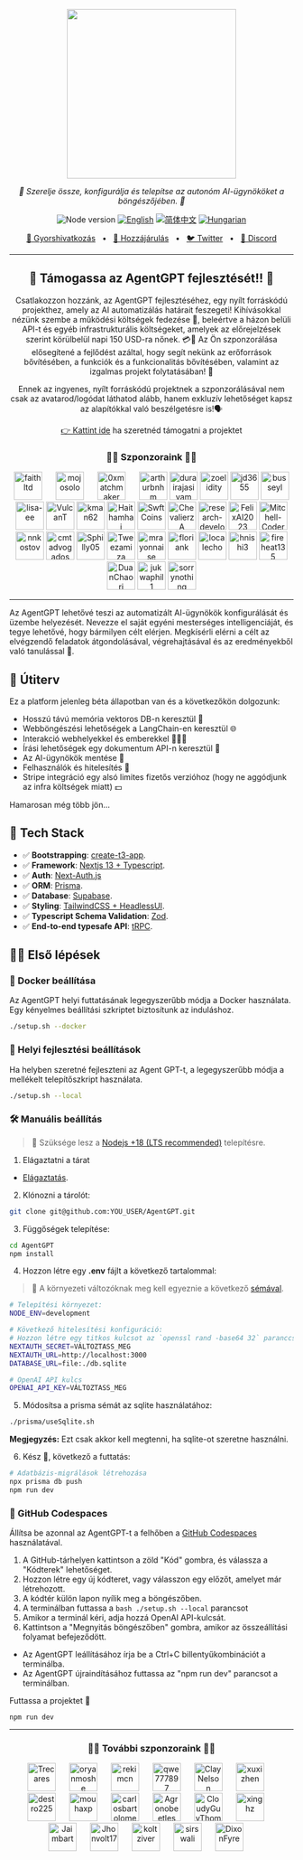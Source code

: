 <p align="center">
  <img src="https://raw.githubusercontent.com/reworkd/AgentGPT/main/public/banner.png?token=GHSAT0AAAAAAB7JND3U3VGGF3UYYHGYO4RAZBSDJAQ" height="300"/>
</p>
<p align="center">
  <em>🤖 Szerelje össze, konfigurálja és telepítse az autonóm AI-ügynököket a böngészőjében. 🤖 </em>
</p>
<p align="center">
    <img alt="Node version" src="https://img.shields.io/static/v1?label=node&message=%20%3E=16.0.0&logo=node.js&color=2334D058" />
      <a href="https://github.com/reworkd/AgentGPT/blob/master/README.md"><img src="https://img.shields.io/badge/lang-English-blue.svg" alt="English"></a>
  <a href="https://github.com/reworkd/AgentGPT/blob/master/docs/README.zh-HANS.md"><img src="https://img.shields.io/badge/lang-简体中文-red.svg" alt="简体中文"></a>
  <a href="https://github.com/reworkd/AgentGPT/blob/master/docs/README.hu-Cs4K1Sr4C.md"><img src="https://img.shields.io/badge/lang-Hungarian-red.svg" alt="Hungarian"></a>
</p>

<p align="center">
<a href="https://agentgpt.reworkd.ai">🔗 Gyorshivatkozás</a>
<span>&nbsp;&nbsp;•&nbsp;&nbsp;</span>
<a href="#-getting-started">🤝 Hozzájárulás</a>
<span>&nbsp;&nbsp;•&nbsp;&nbsp;</span>
<a href="https://twitter.com/asimdotshrestha/status/1644883727707959296">🐦 Twitter</a>
<span>&nbsp;&nbsp;•&nbsp;&nbsp;</span>
<a href="https://discord.gg/3PccggEG">📢 Discord</a>
</p>

---

<h2 align="center">
💝 Támogassa az AgentGPT fejlesztését!! 💝
</h2>

<p align="center">
Csatlakozzon hozzánk, az AgentGPT fejlesztéséhez, egy nyílt forráskódú projekthez, amely az AI automatizálás határait feszegeti! Kihívásokkal nézünk szembe a működési költségek fedezése 💸, beleértve a házon belüli API-t és egyéb infrastrukturális költségeket, amelyek az előrejelzések szerint körülbelül napi 150 USD-ra nőnek. 💳🤕 Az Ön szponzorálása elősegítené a fejlődést azáltal, hogy segít nekünk az erőforrások bővítésében, a funkciók és a funkcionalitás bővítésében, valamint az izgalmas projekt folytatásában! 🚀
</p>

<p align="center">
Ennek az ingyenes, nyílt forráskódú projektnek a szponzorálásával nem csak az avatarod/logódat láthatod alább, hanem exkluzív lehetőséget kapsz az alapítókkal való beszélgetésre is!🗣️
</p>

<p align="center">
<a href="https://github.com/sponsors/reworkd-admin">👉 Kattint ide</a> ha szeretnéd támogatni a projektet
</p>

<h3 align="center">
🙌🏻 Szponzoraink 🙌🏻
</h3>

<div align="center" dir="auto">
  <a href="https://github.com/Faitltd" style="display: inline-block; margin-right: 20px;">
    <img src="https://github.com/Faitltd.png" width="50px" alt="faithltd" style="max-width:100%;">
  </a>
  <a href="https://github.com/mojosolo" style="display: inline-block; margin-right: 20px;">
    <img src="https://github.com/mojosolo.png" width="50px" alt="mojosolo" style="max-width:100%;">
  </a>
  <a href="https://github.com/0xmatchmaker" style="display: inline-block; margin-right: 20px;">
    <img src="https://github.com/0xmatchmaker.png" width="50px" alt="0xmatchmaker" style="max-width:100%;">
  </a>
  <a href="https://github.com/arthurbnhm" style="display: inline-block;">
    <img src="https://github.com/arthurbnhm.png" width="50px" alt="arthurbnhm" style="max-width:100%;">
  </a>
  <a href="https://github.com/durairajasivam" style="display: inline-block;">
    <img src="https://github.com/durairajasivam.png" width="50px" alt="durairajasivam" style="max-width:100%;">
  </a>
  <a href="https://github.com/zoelidity" style="display: inline-block;">
    <img src="https://github.com/zoelidity.png" width="50px" alt="zoelidity" style="max-width:100%;">
  </a>
  <a href="https://github.com/jd3655" style="display: inline-block;">
    <img src="https://github.com/jd3655.png" width="50px" alt="jd3655" style="max-width:100%;">
  </a>
  <a href="https://github.com/busseyl" style="display: inline-block;">
    <img src="https://github.com/busseyl.png" width="50px" alt="busseyl" style="max-width:100%;">
  </a>
  <a href="https://github.com/lisa-ee" style="display: inline-block;">
    <img src="https://github.com/lisa-ee.png" width="50px" alt="lisa-ee" style="max-width:100%;">
  </a>
  <a href="https://github.com/VulcanT" style="display: inline-block;">
    <img src="https://github.com/VulcanT.png" width="50px" alt="VulcanT" style="max-width:100%;">
  </a>
  <a href="https://github.com/kman62" style="display: inline-block;">
    <img src="https://github.com/kman62.png" width="50px" alt="kman62" style="max-width:100%;">
  </a>
  <a href="https://github.com/Haithamhaj" style="display: inline-block;">
    <img src="https://github.com/Haithamhaj.png" width="50px" alt="Haithamhaj" style="max-width:100%;">
  </a>
  <a href="https://github.com/SwftCoins" style="display: inline-block;">
    <img src="https://github.com/SwftCoins.png" width="50px" alt="SwftCoins" style="max-width:100%;">
  </a>
  <a href="https://github.com/ChevalierzA" style="display: inline-block;">
    <img src="https://github.com/ChevalierzA.png" width="50px" alt="ChevalierzA" style="max-width:100%;">
  </a>
  <a href="https://github.com/research-developer" style="display: inline-block;">
    <img src="https://github.com/research-developer.png" width="50px" alt="research-developer" style="max-width:100%;">
  </a>
  <a href="https://github.com/FelixAI2023" style="display: inline-block;">
    <img src="https://github.com/FelixAI2023.png" width="50px" alt="FelixAI2023" style="max-width:100%;">
  </a>
  <a href="https://github.com/Mitchell-Coder-New" style="display: inline-block;">
    <img src="https://github.com/Mitchell-Coder-New.png" width="50px" alt="Mitchell-Coder-New" style="max-width:100%;">
  </a>
  <a href="https://github.com/nnkostov" style="display: inline-block;">
    <img src="https://github.com/nnkostov.png" width="50px" alt="nnkostov" style="max-width:100%;">
  </a>
  <a href="https://github.com/cmtadvogados" style="display: inline-block;">
    <img src="https://github.com/cmtadvogados.png" width="50px" alt="cmtadvogados" style="max-width:100%;">
  </a>
  <a href="https://github.com/Sphilly05" style="display: inline-block;">
    <img src="https://github.com/Sphilly05.png" width="50px" alt="Sphilly05" style="max-width:100%;">
  </a>
  <a href="https://github.com/Tweezamiza" style="display: inline-block;">
    <img src="https://github.com/Tweezamiza.png" width="50px" alt="Tweezamiza" style="max-width:100%;">
  </a>
  <a href="https://github.com/mrayonnaise" style="display: inline-block;">
    <img src="https://github.com/mrayonnaise.png" width="50px" alt="mrayonnaise" style="max-width:100%;">
  </a>
  <a href="https://github.com/floriank" style="display: inline-block;">
    <img src="https://github.com/floriank.png" width="50px" alt="floriank" style="max-width:100%;">
  </a>
  <a href="https://github.com/localecho" style="display: inline-block;">
    <img src="https://github.com/localecho.png" width="50px" alt="localecho" style="max-width:100%;">
  </a>
  <a href="https://github.com/hnishi3" style="display: inline-block;">
    <img src="https://github.com/hnishi3.png" width="50px" alt="hnishi3" style="max-width:100%;">
  </a>
  <a href="https://github.com/fireheat135" style="display: inline-block;">
    <img src="https://github.com/fireheat135.png" width="50px" alt="fireheat135" style="max-width:100%;">
  </a>
  <a href="https://github.com/DuanChaori" style="display: inline-block;">
    <img src="https://github.com/DuanChaori.png" width="50px" alt="DuanChaori" style="max-width:100%;">
  </a>
  <a href="https://github.com/jukwaphil1" style="display: inline-block;">
    <img src="https://github.com/jukwaphil1.png" width="50px" alt="jukwaphil1" style="max-width:100%;">
  </a>
   <a href="https://github.com/sorrynothing" style="display: inline-block;">
    <img src="https://github.com/sorrynothing.png" width="50px" alt="sorrynothing" style="max-width:100%;">
  </a>

</div>

---

Az AgentGPT lehetővé teszi az automatizált AI-ügynökök konfigurálását és üzembe helyezését.
Nevezze el saját egyéni mesterséges intelligenciáját, és tegye lehetővé, hogy bármilyen célt elérjen.
Megkísérli elérni a célt az elvégzendő feladatok átgondolásával, végrehajtásával és az eredményekből való tanulással 🚀.

## 🎉 Útiterv

Ez a platform jelenleg béta állapotban van és a következőkön dolgozunk:

- Hosszú távú memória vektoros DB-n keresztül 🧠
- Webböngészési lehetőségek a LangChain-en keresztül 🌐
- Interakció webhelyekkel és emberekkel 👨‍👩‍👦
- Írási lehetőségek egy dokumentum API-n keresztül 📄
- Az AI-ügynökök mentése 💾
- Felhasználók és hitelesítés 🔐
- Stripe integráció egy alsó limites fizetős verzióhoz (hogy ne aggódjunk az infra költségek miatt) 💵

Hamarosan még több jön...

## 🚀 Tech Stack

- ✅ **Bootstrapping**: [create-t3-app](https://create.t3.gg).
- ✅ **Framework**: [Nextjs 13 + Typescript](https://nextjs.org/).
- ✅ **Auth**: [Next-Auth.js](https://next-auth.js.org)
- ✅ **ORM**: [Prisma](https://prisma.io).
- ✅ **Database**: [Supabase](https://supabase.com/).
- ✅ **Styling**: [TailwindCSS + HeadlessUI](https://tailwindcss.com).
- ✅ **Typescript Schema Validation**: [Zod](https://github.com/colinhacks/zod).
- ✅ **End-to-end typesafe API**: [tRPC](https://trpc.io/).

## 👨‍🚀 Első lépések

### 🐳 Docker beállítása

Az AgentGPT helyi futtatásának legegyszerűbb módja a Docker használata.
Egy kényelmes beállítási szkriptet biztosítunk az induláshoz.

```bash
./setup.sh --docker
```

### 👷 Helyi fejlesztési beállítások

Ha helyben szeretné fejleszteni az Agent GPT-t, a legegyszerűbb módja a mellékelt telepítőszkript használata.

```bash
./setup.sh --local
```

### 🛠️ Manuális beállítás

> 🚧 Szüksége lesz a [Nodejs +18 (LTS recommended)](https://nodejs.org/en/) telepítésre.

1. Elágaztatni a tárat

- [Elágaztatás](https://github.com/reworkd/AgentGPT/fork).

2. Klónozni a tárolót:

```bash
git clone git@github.com:YOU_USER/AgentGPT.git
```

3. Függőségek telepítése:

```bash
cd AgentGPT
npm install
```

4. Hozzon létre egy **.env** fájlt a következő tartalommal:

> 🚧 A környezeti változóknak meg kell egyeznie a következő [sémával](https://github.com/reworkd/AgentGPT/blob/main/src/env/schema.mjs).

```bash
# Telepítési környezet:
NODE_ENV=development

# Következő hitelesítési konfiguráció:
# Hozzon létre egy titkos kulcsot az `openssl rand -base64 32` paranccsal
NEXTAUTH_SECRET=VÁLTOZTASS_MEG
NEXTAUTH_URL=http://localhost:3000
DATABASE_URL=file:./db.sqlite

# OpenAI API kulcs
OPENAI_API_KEY=VÁLTOZTASS_MEG
```

5. Módosítsa a prisma sémát az sqlite használatához:

```bash
./prisma/useSqlite.sh
```

**Megjegyzés:** Ezt csak akkor kell megtenni, ha sqlite-ot szeretne használni.

6. Kész 🥳, következő a futtatás:

```bash
# Adatbázis-migrálások létrehozása
npx prisma db push
npm run dev
```

### 🚀 GitHub Codespaces

Állítsa be azonnal az AgentGPT-t a felhőben a [GitHub Codespaces](https://github.com/features/codespaces) használatával.

1. A GitHub-tárhelyen kattintson a zöld "Kód" gombra, és válassza a "Kódterek" lehetőséget.
2. Hozzon létre egy új kódteret, vagy válasszon egy előzőt, amelyet már létrehozott.
3. A kódtér külön lapon nyílik meg a böngészőben.
4. A terminálban futtassa a `bash ./setup.sh --local` parancsot
5. Amikor a terminál kéri, adja hozzá OpenAI API-kulcsát.
6. Kattintson a "Megnyitás böngészőben" gombra, amikor az összeállítási folyamat befejeződött.

- Az AgentGPT leállításához írja be a Ctrl+C billentyűkombinációt a terminálba.
- Az AgentGPT újraindításához futtassa az "npm run dev" parancsot a terminálban.

Futtassa a projektet 🥳

```
npm run dev
```

---

<h3 align="center">
🙌🏻 További szponzoraink 🙌🏻
</h3>

<div align="center" dir="auto">
  <a href="https://github.com/Trecares" style="display: inline-block; margin-right: 20px;">
    <img src="https://github.com/Trecares.png" width="50px" alt="Trecares" style="max-width:100%;">
  </a>
  <a href="https://github.com/oryanmoshe" style="display: inline-block; margin-right: 20px;">
    <img src="https://github.com/oryanmoshe.png" width="50px" alt="oryanmoshe" style="max-width:100%;">
  </a>
  <a href="https://github.com/rekimcn" style="display: inline-block; margin-right: 20px;">
    <img src="https://github.com/rekimcn.png" width="50px" alt="rekimcn" style="max-width:100%;">
  </a>
  <a href="https://github.com/qwe777897" style="display: inline-block; margin-right: 20px;">
    <img src="https://github.com/qwe777897.png" width="50px" alt="qwe777897" style="max-width:100%;">
  </a>
  <a href="https://github.com/ClayNelson" style="display: inline-block; margin-right: 20px;">
    <img src="https://github.com/ClayNelson.png" width="50px" alt="ClayNelson" style="max-width:100%;">
  </a>
  <a href="https://github.com/xuxizhen" style="display: inline-block; margin-right: 20px;">
    <img src="https://github.com/xuxizhen.png" width="50px" alt="xuxizhen" style="max-width:100%;">
  </a>
  <a href="https://github.com/destro225" style="display: inline-block; margin-right: 20px;">
    <img src="https://github.com/destro225.png" width="50px" alt="destro225" style="max-width:100%;">
  </a>
  <a href="https://github.com/mouhaxp" style="display: inline-block; margin-right: 20px;">
    <img src="https://github.com/mouhaxp.png" width="50px" alt="mouhaxp" style="max-width:100%;">
  </a>
  <a href="https://github.com/carlosbartolomeu" style="display: inline-block; margin-right: 20px;">
    <img src="https://github.com/carlosbartolomeu.png" width="50px" alt="carlosbartolomeu" style="max-width:100%;">
  </a>
  <a href="https://github.com/Agronobeetles" style="display: inline-block; margin-right: 20px;">
    <img src="https://github.com/Agronobeetles.png" width="50px" alt="Agronobeetles " style="max-width:100%;">
  </a>
  <a href="https://github.com/CloudyGuyThompson" style="display: inline-block; margin-right: 20px;">
    <img src="https://github.com/CloudyGuyThompson.png" width="50px" alt="CloudyGuyThompson" style="max-width:100%;">
  </a>
  <a href="https://github.com/xinghz" style="display: inline-block; margin-right: 20px;">
    <img src="https://github.com/xinghz.png" width="50px" alt="xinghz" style="max-width:100%;">
  </a>
  <a href="https://github.com/Jaimbart" style="display: inline-block; margin-right: 20px;">
    <img src="https://github.com/Jaimbart.png" width="50px" alt="Jaimbart" style="max-width:100%;">
  </a>
  <a href="https://github.com/Jhonvolt17" style="display: inline-block; margin-right: 20px;">
    <img src="https://github.com/Jhonvolt17.png" width="50px" alt="Jhonvolt17" style="max-width:100%;">
  </a>
  <a href="https://github.com/koltziver" style="display: inline-block; margin-right: 20px;">
    <img src="https://github.com/koltziver.png" width="50px" alt="koltziver" style="max-width:100%;">
  </a>
  <a href="https://github.com/sirswali" style="display: inline-block; margin-right: 20px;">
    <img src="https://github.com/sirswali.png" width="50px" alt="sirswali" style="max-width:100%;">
  </a>
  <a href="https://github.com/DixonFyre" style="display: inline-block; margin-right: 20px;">
    <img src="https://github.com/DixonFyre.png" width="50px" alt="DixonFyre" style="max-width:100%;">
  </a>

</div>
